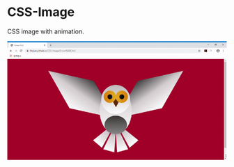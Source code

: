 # CSS-Image

CSS image with animation.

![image](https://github.com/lhcjun/demo/blob/master/Snow%20Owl.gif)
